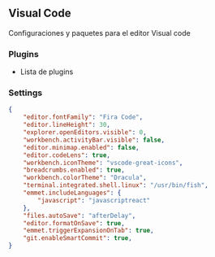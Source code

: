## Visual Code

Configuraciones y paquetes para el editor Visual code

### Plugins

* Lista de plugins

### Settings

```json
{
    "editor.fontFamily": "Fira Code",
    "editor.lineHeight": 30,
    "explorer.openEditors.visible": 0,
    "workbench.activityBar.visible": false,
    "editor.minimap.enabled": false,
    "editor.codeLens": true,
    "workbench.iconTheme": "vscode-great-icons",
    "breadcrumbs.enabled": true,
    "workbench.colorTheme": "Dracula",
    "terminal.integrated.shell.linux": "/usr/bin/fish",
    "emmet.includeLanguages": {
        "javascript": "javascriptreact"
    },
    "files.autoSave": "afterDelay",
    "editor.formatOnSave": true,
    "emmet.triggerExpansionOnTab": true,
    "git.enableSmartCommit": true,
}
```
